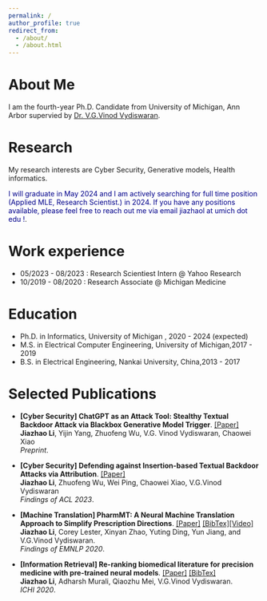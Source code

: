 ```yaml
---
permalink: /
author_profile: true
redirect_from: 
  - /about/
  - /about.html
---
```


<!-- ![ ](https://jiazhaoli.github.io/images/avatar.jpg) -->


# About Me
I am the fourth-year Ph.D. Candidate from University of Michigan, Ann Arbor supervied by [Dr. V.G.Vinod Vydiswaran](http://www-personal.umich.edu/~vgvinodv/).  

# Research
My research interests are Cyber Security, Generative models, Health informatics. 

<p><span style="color:DarkBlue">I will graduate in May 2024 and I am actively searching for full time position (Applied MLE, Research Scientist.) in 2024. If you have any positions available, please feel free to reach out me via email jiazhaol at umich dot edu !</span>.</p>

# Work experience
* 05/2023 - 08/2023 : Research Scientiest Intern @ Yahoo Research
* 10/2019 - 08/2020 : Research Associate @ Michigan Medicine


# Education

* Ph.D. in Informatics, University of Michigan , 2020 - 2024 (expected)
* M.S. in Electrical Computer Engineering, University of Michigan,2017 - 2019
* B.S. in Electrical Engineering, Nankai University, China,2013 - 2017


# Selected Publications

* <b>[Cyber Security] ChatGPT as an Attack Tool: Stealthy Textual Backdoor Attack via Blackbox Generative Model Trigger</b>. [[Paper]](https://arxiv.org/abs/2304.14475) <br> 
<b>Jiazhao Li</b>, Yijin Yang, Zhuofeng Wu, V.G. Vinod Vydiswaran, Chaowei Xiao <br>
<i>Preprint</i>.<br>


* <b>[Cyber Security] Defending against Insertion-based Textual Backdoor Attacks via Attribution</b>. [[Paper]](https://aclanthology.org/2023.findings-acl.561/) <br> 
<b>Jiazhao Li</b>, Zhuofeng Wu, Wei Ping, Chaowei Xiao, V.G.Vinod Vydiswaran <br>
<i>Findings of ACL 2023</i>.<br>

* <b>[Machine Translation] PharmMT: A Neural Machine Translation Approach to Simplify Prescription Directions</b>. [[Paper]](https://www.aclweb.org/anthology/2020.findings-emnlp.251.pdf) [[BibTex]](https://jiazhaoli.github.io/files/2020/EMNLP/PharmMT.txt)[[Video]](https://slideslive.com/38940180/pharmmt-a-neural-machine-translation-approach-to-simplify-prescription-directions?) <br> 
<b>Jiazhao Li</b>, Corey Lester, Xinyan Zhao, Yuting Ding, Yun Jiang, and V.G.Vinod Vydiswaran. <br>
<i>Findings of EMNLP 2020</i>.<br>


* <b>[Information Retrieval] Re-ranking biomedical literature for precision medicine with pre-trained neural models</b>. [[Paper]](https://jiazhaoli.github.io/files/2020/ICHI/ICHI2020_Re-ranking.pdf) [[BibTex]](https://jiazhaoli.github.io/files/2020/ICHI/ICHI.txt)<br>
<b>Jiazhao Li</b>, Adharsh Murali, Qiaozhu Mei, V.G.Vinod Vydiswaran. <br>
<i>ICHI 2020</i>.<br>



<!---Activity and Service--->
<!---Experience--->

